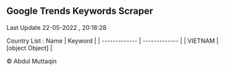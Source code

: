 

## Google Trends Keywords Scraper 
 
Last Update 22-05-2022 , 20:18:28

Country List :
 Name  | Keyword |
| ------------- | ------------- |
| VIETNAM | [object Object] |



© Abdul Muttaqin 
